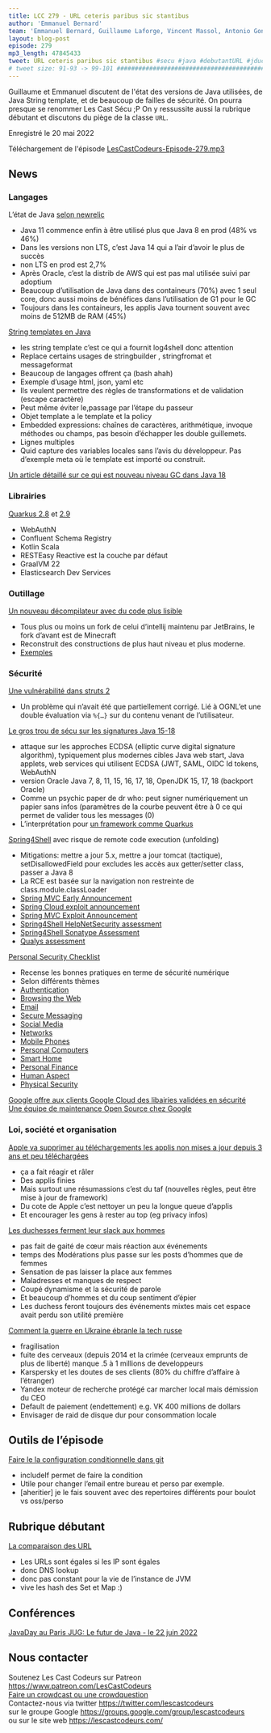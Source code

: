 ```yaml
---
title: LCC 279 - URL ceteris paribus sic stantibus
author: 'Emmanuel Bernard'
team: 'Emmanuel Bernard, Guillaume Laforge, Vincent Massol, Antonio Goncalves, Arnaud Héritier, Audrey Neveu'
layout: blog-post
episode: 279
mp3_length: 47845433
tweet: URL ceteris paribus sic stantibus #secu #java #debutantURL #jduchesse
# tweet size: 91-93 -> 99-101 #######################################################################
---
```

Guillaume et Emmanuel discutent de l'état des versions de Java utilisées, de Java String template, et de beaucoup de failles de sécurité.
On pourra presque se renommer Les Cast Sécu ;P
On y ressussite aussi la rubrique débutant et discutons du piège de la classe `URL`.

Enregistré le 20 mai 2022

Téléchargement de l'épisode [LesCastCodeurs-Episode-279.mp3](https://traffic.libsyn.com/lescastcodeurs/LesCastCodeurs-Episode-279.mp3)

## News

### Langages

L’état de Java [selon newrelic](https://newrelic.com/resources/report/2022-state-of-java-ecosystem)

- Java 11 commence enfin à être utilisé plus que Java 8 en prod (48% vs 46%)
- Dans les versions non LTS, c’est Java 14 qui a l’air d’avoir le plus de succès
- non LTS en prod est 2,7%
- Après Oracle, c’est la distrib de AWS qui est pas mal utilisée suivi par adoptium 
- Beaucoup d’utilisation de Java dans des containeurs (70%) avec 1 seul core, donc aussi moins de bénéfices dans l’utilisation de G1 pour le GC
- Toujours dans les containeurs, les applis Java tournent souvent avec moins de 512MB de RAM (45%)

[String templates en Java](https://openjdk.java.net/jeps/8273943)

* les string template c’est ce qui a fournit log4shell donc attention
* Replace certains usages de  stringbuilder , stringfromat et messageformat
* Beaucoup de langages offrent ça (bash ahah)
* Exemple d’usage html, json, yaml etc
* Ils veulent permettre des règles de transformations et de validation (escape caractère)
* Peut même éviter le,passage par l’étape du passeur
* Objet template a le template et la policy
* Embedded expressions: chaînes de caractères, arithmétique, invoque méthodes ou champs, pas besoin d’échapper les double guillemets.
* Lignes multiples
* Quid capture des variables locales sans l’avis du développeur. Pas d’exemple meta où le template est importé ou construit.

[Un article détaillé sur ce qui est nouveau niveau GC dans Java 18](https://tschatzl.github.io/2022/03/14/jdk18-g1-parallel-gc-changes.html)

### Librairies

[Quarkus 2.8](https://quarkus.io/blog/quarkus-2-8-0-final-released/) et [2.9](https://quarkus.io/blog/quarkus-2-9-0-final-released/)  

* WebAuthN
* Confluent Schema Registry
* Kotlin Scala
* RESTEasy Reactive est la couche par défaut
* GraalVM 22
* Elasticsearch Dev Services

### Outillage

[Un nouveau décompilateur avec du code plus lisible](https://www.reddit.com/r/java/comments/ue8u59/new_open_source_java_decompiler/)

* Tous plus ou moins un fork de celui d’intellij maintenu par JetBrains, le fork d’avant est de Minecraft
* Reconstruit des constructions de plus haut niveau et plus moderne.
* [Exemples](https://gist.github.com/SuperCoder7979/c7171b0e34b6eccf0b9f1c37030867dc)  

### Sécurité

[Une vulnérabilité dans struts 2](https://www.securezoo.com/2022/04/apache-patches-struts-2-rce-vulnerability-cve-2021-31805/)

* Un problème qui n’avait été que partiellement corrigé. Lié à OGNL’et une double évaluation via `%{…}` sur du contenu venant de l’utilisateur.

[Le gros trou de sécu sur les signatures Java 15-18](https://security.berkeley.edu/news/psychic-signatures-vulnerability-java-cve-2022-21449)  

* attaque sur les approches ECDSA (elliptic curve digital signature algorithm), typiquement plus modernes
cibles Java web start, Java applets, web services qui utilisent ECDSA (JWT, SAML, OIDC Id tokens, WebAuthN
* version Oracle Java 7, 8, 11, 15, 16, 17, 18, OpenJDK 15, 17, 18 (backport Oracle)
* Comme un psychic paper de dr who: peut signer numériquement un papier sans infos (paramètres de la courbe peuvent être à 0 ce qui permet de valider tous les messages (0)
* L’interprétation pour [un framework comme Quarkus](https://github.com/quarkusio/quarkus/discussions/25252)

[Spring4Shell](https://www.theregister.com/2022/03/31/spring_vuln/) avec risque de remote code execution (unfolding)

* Mitigations: mettre a jour 5.x, mettre a jour tomcat (tactique), setDisallowedField pour excludes les accès aux getter/setter class, passer a Java 8
* La RCE est basée sur la navigation non restreinte de class.module.classLoader
*  [Spring MVC Early Announcement](https://spring.io/blog/2022/03/31/spring-framework-rce-early-announcement) 
*  [Spring Cloud exploit announcement](https://www.cyberkendra.com/2022/03/rce-0-day-exploit-found-in-spring-cloud.html) 
*  [Spring MVC Exploit Announcement](https://www.praetorian.com/blog/spring-core-jdk9-rce/) 
*  [Spring4Shell HelpNetSecurity assessment](https://www.helpnetsecurity.com/2022/03/31/spring4shell/) 
*  [Spring4Shell Sonatype Assessment](https://blog.sonatype.com/new-0-day-spring-framework-vulnerability-confirmed) 
*  [Qualys assessment](https://blog.qualys.com/vulnerabilities-threat-research/2022/03/31/spring-framework-zero-day-remote-code-execution-spring4shell-vulnerability) 


[Personal Security Checklist](https://github.com/Lissy93/personal-security-checklist)

* Recense les bonnes pratiques en terme de sécurité numérique
* Selon différents thèmes
* [Authentication](https://github.com/Lissy93/personal-security-checklist#authentication) 
* [Browsing the Web](https://github.com/Lissy93/personal-security-checklist#web-browsing) 
* [Email](https://github.com/Lissy93/personal-security-checklist#emails) 
* [Secure Messaging](https://github.com/Lissy93/personal-security-checklist#secure-messaging) 
* [Social Media](https://github.com/Lissy93/personal-security-checklist#social-media) 
* [Networks](https://github.com/Lissy93/personal-security-checklist#networking) 
* [Mobile Phones](https://github.com/Lissy93/personal-security-checklist#mobile-devices) 
* [Personal Computers](https://github.com/Lissy93/personal-security-checklist#personal-computers) 
* [Smart Home](https://github.com/Lissy93/personal-security-checklist#smart-home) 
* [Personal Finance](https://github.com/Lissy93/personal-security-checklist#personal-finance) 
* [Human Aspect](https://github.com/Lissy93/personal-security-checklist#sensible-computing) 
* [Physical Security](https://github.com/Lissy93/personal-security-checklist#physical-security) 

[Google offre aux clients Google Cloud des libairies validées en sécurité](https://www.theverge.com/2022/5/17/23097529/google-assured-open-source-software-security-vetted-libraries)  
[Une équipe de maintenance Open Source chez Google](https://blog.google/technology/safety-security/shared-success-in-building-a-safer-open-source-community/)  


### Loi, société et organisation

[Apple va supprimer au téléchargements les applis non mises a jour depuis 3 ans et peu téléchargées](https://www.macrumors.com/2022/04/29/apple-outdated-apps-extension/?utm_source=feedly&utm_medium=webfeeds)

* ça a fait réagir et râler
* Des applis finies
* Mais surtout une résumassions c’est du taf (nouvelles règles, peut être mise à jour de framework)
* Du cote de Apple c’est nettoyer un peu la longue queue d’applis
* Et encourager les gens à rester au top (eg privacy infos)

[Les duchesses ferment leur slack aux hommes](https://www.duchess-france.org/au-revoir-slack-public-bonjour-non-mixite/)

* pas fait de gaité de cœur mais réaction aux événements
* temps des Modérations plus passe sur les posts d’hommes que de femmes
* Sensation de pas laisser la place aux femmes
* Maladresses et manques de respect
* Coupé dynamisme et la sécurité de parole
* Et beaucoup d’hommes et du coup sentiment d’épier
* Les duchess feront toujours des événements mixtes mais cet espace avait perdu son utilité première

[Comment la guerre en Ukraine ébranle la tech russe](https://www.usine-digitale.fr/article/comment-la-guerre-en-ukraine-ebranle-la-tech-russe.N1796857)

* fragilisation
* fuite des cerveaux (depuis 2014 et la crimée (cerveaux emprunts de plus de liberté) manque .5 à 1 millions de developpeurs
* Karspersky et les doutes de ses clients (80% du chiffre d’affaire à l’étranger)
* Yandex moteur de recherche protégé car marcher local mais démission du CEO
* Default de paiement (endettement) e.g. VK 400 millions de dollars
* Envisager de raid de disque dur pour consommation locale


## Outils de l’épisode

[Faire le la configuration conditionnelle dans git]( https://dev.to/tastefulelk/conditional-git-profile-configuration-212b)

* includeIf permet de faire la condition
* Utile pour changer l’email entre bureau et perso par exemple.
* [aheritier] je le fais souvent avec des repertoires différents pour boulot vs oss/perso


## Rubrique débutant

[La comparaison des URL](https://twitter.com/tnurkiewicz/status/1519643900423688192?s=21&t=_-OASXtDGwPJXnNpesXk8g)  

* Les URLs sont égales si les IP sont égales
* donc DNS lookup
* donc pas constant pour la vie de l’instance de JVM
* vive les hash des Set et Map :) 

## Conférences

[JavaDay au Paris JUG: Le futur de Java - le 22 juin 2022](https://javaday.parisjug.org/)  

## Nous contacter

Soutenez Les Cast Codeurs sur Patreon <https://www.patreon.com/LesCastCodeurs>  
[Faire un crowdcast ou une crowdquestion](https://lescastcodeurs.com/crowdcasting/)  
Contactez-nous via twitter <https://twitter.com/lescastcodeurs>  
sur le groupe Google <https://groups.google.com/group/lescastcodeurs>  
ou sur le site web <https://lescastcodeurs.com/>
<!-- vim: set spelllang=fr : -->
